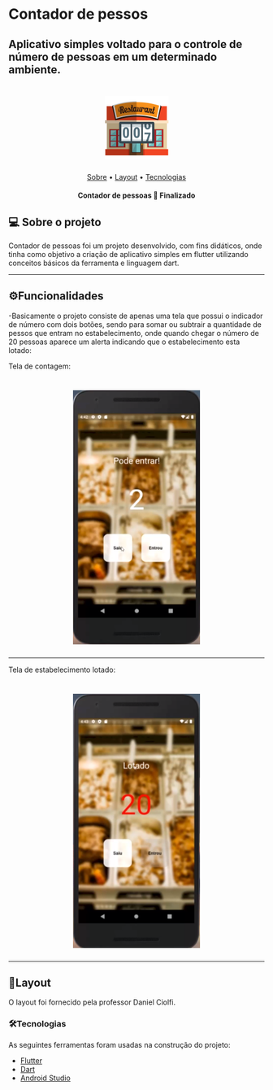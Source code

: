 # Contador de pessos
## Aplicativo simples voltado para o controle de número de pessoas em um determinado ambiente.

<h1 align="center">
  <img title="Contador" height="125" width="125" src="./img-readme/contador-logo.png" />
</h1>

<p align="center">
 <a href="#-sobre-o-projeto">Sobre</a> •
 <a href="#-layout">Layout</a> • 
 <a href="#-tecnologias">Tecnologias</a>  
</p>

<h4 align="center"> 
	  Contador de pessoas 📱 Finalizado 
</h4>

## 💻 Sobre o projeto

Contador de pessoas foi um projeto desenvolvido, com fins didáticos, onde tinha como 
objetivo a criação de aplicativo simples em flutter utilizando conceitos básicos da ferramenta e linguagem dart.

---

## ⚙Funcionalidades

-Basicamente o projeto consiste de apenas uma tela que possui o indicador de número com dois botões, sendo para somar ou subtrair a quantidade de pessos que entram
no estabelecimento, onde quando chegar o número de 20 pessoas aparece um alerta indicando que o estabelecimento esta lotado:

  Tela de contagem:
  
  <h1 align="center">
  	<img title="Contador" height="500" width="250" src="./img-readme/contador.png" />
  </h1>
  
  ---
  
  Tela de estabelecimento lotado:
  <h1 align="center">
  	<img title="Contador" height="500" width="250" src="./img-readme/contador-max.png" />
  </h1>
  
  ---     

## 🎨Layout

O layout foi fornecido pela professor 
Daniel Ciolfi.


### 🛠Tecnologias

As seguintes ferramentas foram usadas na construção do projeto:

- [Flutter](https://flutter.dev/?gclsrc=aw.ds&gclid=EAIaIQobChMIjp3C8pSt9AIVrD6tBh3Y0ALjEAAYASAAEgL2hvD_BwE)
- [Dart](https://dart.dev/)
- [Android Studio](https://developer.android.com/studio?hl=pt&gclsrc=aw.ds&gclid=EAIaIQobChMImf6cj5Wt9AIVHR-tBh0uxQXrEAAYASAAEgI1IvD_BwE)



